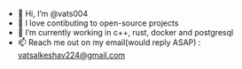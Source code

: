 - 👋 Hi, I’m @vats004
- 👀 I love contibuting to open-source projects
- 🌱 I’m currently working in c++, rust, docker and postgresql
- 📫 Reach me out on my email(would reply ASAP) : vatsalkeshav224@gmail.com

<!---
vats004/vats004 is a ✨ special ✨ repository because its `README.md` (this file) appears on your GitHub profile.
You can click the Preview link to take a look at your changes.
--->
